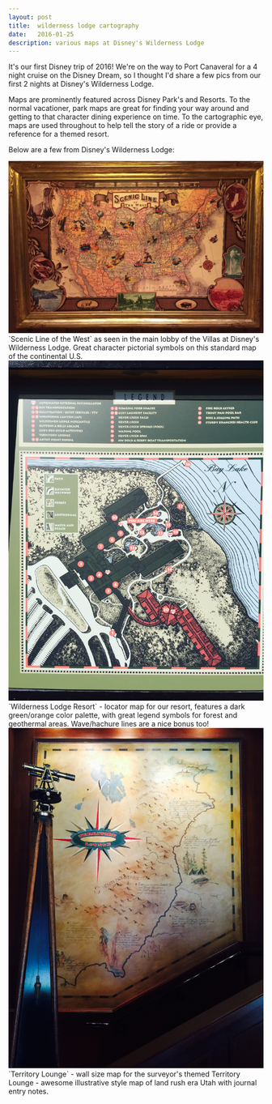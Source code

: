 ```yaml
---
layout: post
title:  wilderness lodge cartography
date:   2016-01-25
description: various maps at Disney's Wilderness Lodge
---
```


It's our first Disney trip of 2016! We're on the way to Port Canaveral for a 4 night cruise on the Disney Dream, so I thought I'd share a few pics from our first 2 nights at Disney's Wilderness Lodge.  

Maps are prominently featured across Disney Park's and Resorts. To the normal vacationer, park maps are great for finding your way around and getting to that character dining experience on time. To the cartographic eye, maps are used throughout to help tell the story of a ride or provide a reference for a themed resort.  

Below are a few from Disney's Wilderness Lodge:  

<div class="img_row">
	<img class="col three" src="/img/posts/wilderness_carto_1.jpg">
</div>
<div class="col three caption">
	`Scenic Line of the West` as seen in the main lobby of the Villas at Disney's Wilderness Lodge.
  Great character pictorial symbols on this standard map of the continental U.S.
</div>

<div class="img_row">
	<img class="col three" src="/img/posts/wilderness_carto_2.jpg">
</div>
<div class="col three caption">
	`Wilderness Lodge Resort` - locator map for our resort, features a dark green/orange color
  palette, with great legend symbols for forest and geothermal areas. Wave/hachure lines are a nice
  bonus too!
</div>

<div class="img_row">
	<img class="col three" src="/img/posts/wilderness_carto_3.jpg">
</div>
<div class="col three caption">
	`Territory Lounge` - wall size map for the surveyor's themed Territory Lounge - awesome illustrative style
  map of land rush era Utah with journal entry notes.
</div>

